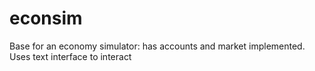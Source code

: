 # econsim
Base for an economy simulator: has accounts and market implemented. Uses text interface to interact
